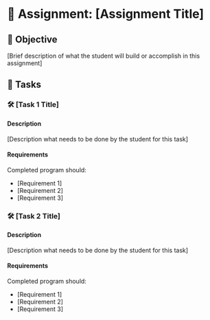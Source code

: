 # 📘 Assignment: [Assignment Title]

## 🎯 Objective

[Brief description of what the student will build or accomplish in this assignment]

## 📝 Tasks

### 🛠️	[Task 1 Title]

#### Description
[Description what needs to be done by the student for this task]

#### Requirements
Completed program should:

- [Requirement 1]
- [Requirement 2]
- [Requirement 3]


### 🛠️	[Task 2 Title]

#### Description
[Description what needs to be done by the student for this task]

#### Requirements
Completed program should:

- [Requirement 1]
- [Requirement 2]
- [Requirement 3]

